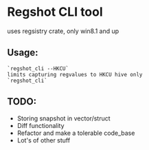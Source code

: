 # Regshot CLI tool
uses regsistry crate, only win8.1 and up


## Usage:
    `regshot_cli --HKCU`
    limits capturing regvalues to HKCU hive only
    `regshot_cli`
## TODO:
- Storing snapshot in vector/struct
- Diff functionality
- Refactor and make a tolerable code_base
- Lot's of other stuff
